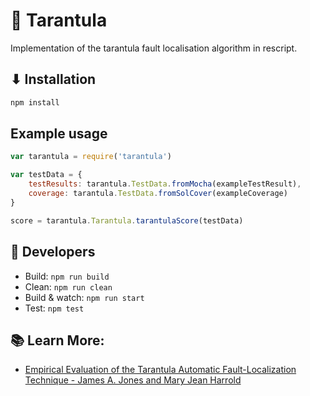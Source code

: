 # 👾 Tarantula 

Implementation of the tarantula fault localisation algorithm in rescript.


## ⬇ Installation

```sh
npm install
```

## Example usage
```javascript
var tarantula = require('tarantula')

var testData = {
    testResults: tarantula.TestData.fromMocha(exampleTestResult),
    coverage: tarantula.TestData.fromSolCover(exampleCoverage)
}

score = tarantula.Tarantula.tarantulaScore(testData)
```

## 🤖 Developers

- Build: `npm run build`
- Clean: `npm run clean`
- Build & watch: `npm run start`
- Test: `npm test`

## 📚 Learn More:
- [Empirical Evaluation of the Tarantula Automatic Fault-Localization Technique - James A. Jones and Mary Jean Harrold](http://spideruci.org/papers/jones05.pdf)
